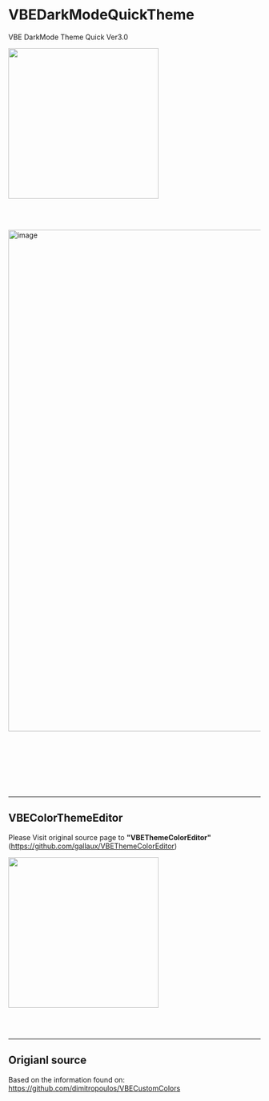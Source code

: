 # VBEDarkModeQuickTheme




VBE DarkMode Theme Quick Ver3.0

<img src="https://github.com/theangkko/VBEThemeDarkModeQuick/assets/75212211/5cde6b4f-40d1-4906-94c2-4d2c7d5cfa0f" width="300">

<br><br>

<img width="1000" alt="image" src="https://github.com/theangkko/VBEThemeDarkModeQuick/assets/75212211/cf67eec7-2e6b-419c-9c35-bd3117e8a6ad">

<br><br><br><br><br><br>






---

## VBEColorThemeEditor    
Please Visit original source page to **"VBEThemeColorEditor"**(https://github.com/gallaux/VBEThemeColorEditor)
 
<img src="https://github.com/theangkko/VBEThemeDarkModeQuick/assets/75212211/cb2c9349-e219-427f-9b05-0d75bd1661c2" width="300">


<br><br>

---


## Origianl source
Based on the information found on: https://github.com/dimitropoulos/VBECustomColors 



